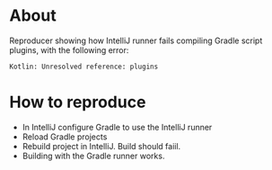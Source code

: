 # About

Reproducer showing how IntelliJ runner fails compiling Gradle script plugins, with the following error:

```
Kotlin: Unresolved reference: plugins
```

# How to reproduce

- In IntelliJ configure Gradle to use the IntelliJ runner
- Reload Gradle projects
- Rebuild project in IntelliJ. Build should faiil.
- Building with the Gradle runner works.


